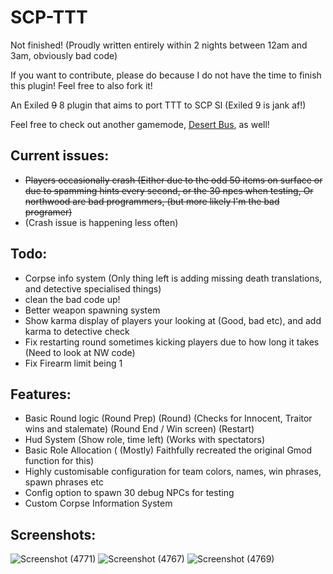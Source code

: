 # SCP-TTT

Not finished! (Proudly written entirely within 2 nights between 12am and 3am, obviously bad code)

If you want to contribute, please do because I do not have the time to finish this plugin! Feel free to also fork it!

An Exiled ~~9~~ 8 plugin that aims to port TTT to SCP Sl (Exiled 9 is jank af!)

Feel free to check out another gamemode, [Desert Bus](https://github.com/morgana-x/ScpSL-DesertBus), as well!

## Current issues:
+ ~~Players occasionally crash (Either due to the odd 50 items on surface or due to spamming hints every second, or the 30 npcs when testing, Or northwood are bad programmers, (but more likely I'm the bad programer)~~
+ (Crash issue is happening less often)
## Todo:
+ Corpse info system (Only thing left is adding missing death translations, and detective specialised things)
+ clean the bad code up!
+ Better weapon spawning system
+ Show karma display of players your looking at (Good, bad etc), and add karma to detective check
+ Fix restarting round sometimes kicking players due to how long it takes (Need to look at NW code)
+ Fix Firearm limit being 1
## Features:
+ Basic Round logic (Round Prep) (Round) (Checks for Innocent, Traitor wins and stalemate) (Round End / Win screen) (Restart)
+ Hud System (Show role, time left) (Works with spectators)
+ Basic Role Allocation ( (Mostly) Faithfully recreated the original Gmod function for this)
+ Highly customisable configuration for team colors, names, win phrases, spawn phrases etc
+ Config option to spawn 30 debug NPCs for testing
+ Custom Corpse Information System

## Screenshots:
![Screenshot (4771)](https://github.com/user-attachments/assets/1316d1e1-6a70-49bf-9b58-35da426f8971)
![Screenshot (4767)](https://github.com/user-attachments/assets/8712e3e6-2f2c-47d0-a204-0e2450f8fc21)
![Screenshot (4769)](https://github.com/user-attachments/assets/335322cf-c376-4b13-b529-b4544ef0bd78)
